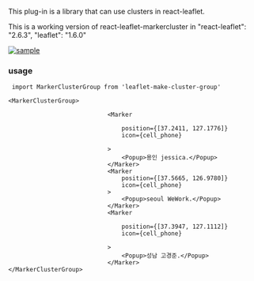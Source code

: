 



This plug-in is a library that can use clusters in react-leaflet.


This is a working version of react-leaflet-markercluster in "react-leaflet": "2.6.3", "leaflet": "1.6.0"


[![sample](https://raw.githubusercontent.com/Leaflet/Leaflet.markercluster/HEAD/example/map.png "sample")](https://raw.githubusercontent.com/Leaflet/Leaflet.markercluster/HEAD/example/map.png "sample")

### usage ####
``
import MarkerClusterGroup from 'leaflet-make-cluster-group'``

	<MarkerClusterGroup>

                                <Marker

                                    position={[37.2411, 127.1776]}
                                    icon={cell_phone}

                                >
                                    <Popup>용인 jessica.</Popup>
                                </Marker>
                                <Marker
                                    position={[37.5665, 126.9780]}
                                    icon={cell_phone}
                                >
                                    <Popup>seoul WeWork.</Popup>
                                </Marker>
                                <Marker

                                    position={[37.3947, 127.1112]}
                                    icon={cell_phone}

                                >
                                    <Popup>성남 고경준.</Popup>
                                </Marker>
	</MarkerClusterGroup>

